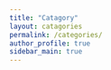 ```yaml
---
title: "Catagory"
layout: catagories
permalink: /categories/
author_profile: true
sidebar_main: true
---
```

